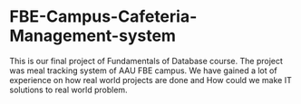 # FBE-Campus-Cafeteria-Management-system
This is our final project of Fundamentals of Database course. The project was meal tracking system  of AAU FBE campus. We have gained a lot of experience on how real world projects are done and How could we make IT solutions to real world problem. 
